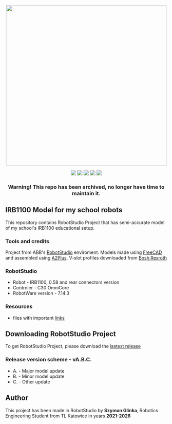 <p align="center">
  <img src="https://github.com/user-attachments/assets/6ce4f111-a2a7-462b-8d4e-e33ab9cdf5de" height="auto" width="500">
</p>
<p align="center">
  <img src="https://img.shields.io/github/license/Glinek/IRB1100-Project">
  <img src="https://img.shields.io/github/v/release/Glinek/IRB1100-Project">
  <img src="https://img.shields.io/github/repo-size/Glinek/IRB1100-Project">
  <img src="https://img.shields.io/github/directory-file-count/Glinek/IRB1100-Project">
  <img src="https://img.shields.io/badge/Made_By-Szymon_Glinka-blue">
</p>

<h3 align="center"> Warning! This repo has been archived, no longer have time to maintain it.</h2>
  
## IRB1100 Model for my school robots
This repository contains RobotStudio Project that has semi-accurate model of my school's IRB1100 educational setup.   
### Tools and credits
Project from ABB's [RobotStudio](https://new.abb.com/products/robotics/software-and-digital/robotstudio) enviroment. Models made using [FreeCAD](https://www.freecad.org/) and assembled using [A2Plus](https://wiki.freecad.org/A2plus_Workbench/pl). V-slot profiles downloaded from [Bosh Rexroth](https://www.boschrexroth.com/en/dc/)
### RobotStudio
 - Robot - IRB1100, 0.58 and rear connectors version
 - Controler - C30 OmniCore
 - RobotWare version - 7.14.3
### Resources
- files with important [links](LINKS.md)

## Downloading RobotStudio Project
To get RobotStudio Project, please download the [lastest release](https://github.com/Glinek/IRB1100-Project/releases/latest)
### Release version scheme - vA.B.C.
 - A. - Major model update
 - B. - Minor model update
 - C. - Other update

## Author
This project has been made in RobotStudio by **Szymon Glinka**, Robotics Engineering Student from TL Katowice in years **2021-2026**

